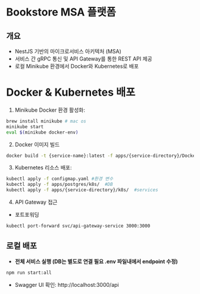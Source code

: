 # Bookstore MSA 플랫폼

## 개요
- NestJS 기반의 마이크로서비스 아키텍처 (MSA)
- 서비스 간 gRPC 통신 및 API Gateway를 통한 REST API 제공
- 로컬 Minikube 환경에서 Docker와 Kubernetes로 배포

# Docker & Kubernetes 배포
1. Minikube Docker 환경 활성화:

```bash
brew install minikube # mac os
minikube start
eval $(minikube docker-env)
```

2. Docker 이미지 빌드
```bash
docker build -t {service-name}:latest -f apps/{service-directory}/Dockerfile .
```

3. Kubernetes 리소스 배포:
```bash
kubectl apply -f configmap.yaml #환경 변수
kubectl apply -f apps/postgres/k8s/  #DB
kubectl apply -f apps/{service-directory}/k8s/  #services
```

4. API Gateway 접근
+ 포트포워딩
```bash
kubectl port-forward svc/api-gateway-service 3000:3000
```
## 로컬 배포
- **전체 서비스 실행 (DB는 별도로 연결 필요 .env 파일내에서 endpoint 수정)**  
```bash
npm run start:all
```

+ Swagger UI 확인: http://localhost:3000/api
